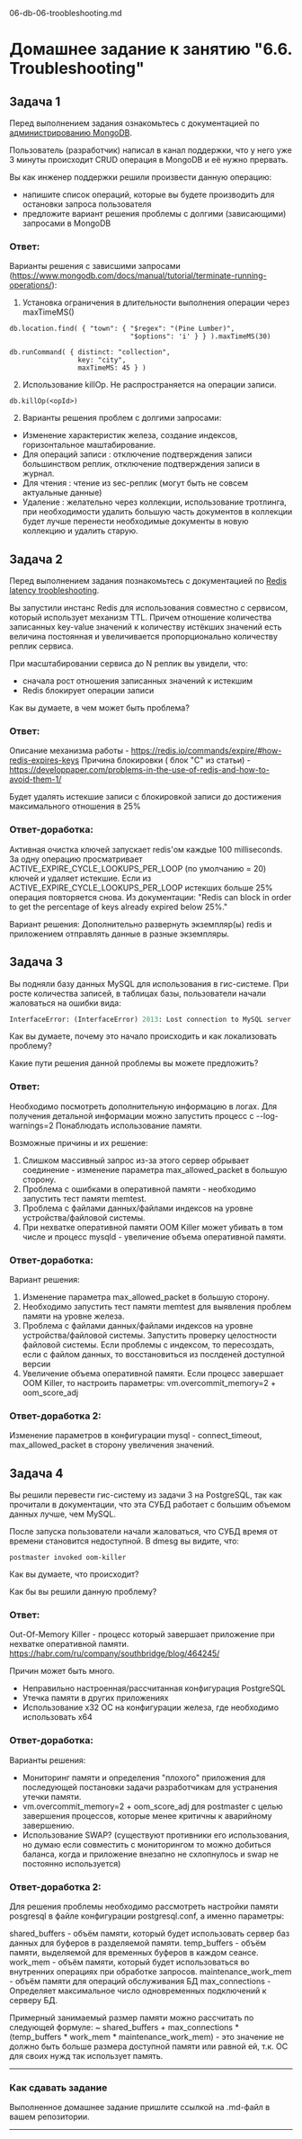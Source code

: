 06-db-06-troobleshooting.md

# Домашнее задание к занятию "6.6. Troubleshooting"

## Задача 1

Перед выполнением задания ознакомьтесь с документацией по [администрированию MongoDB](https://docs.mongodb.com/manual/administration/).

Пользователь (разработчик) написал в канал поддержки, что у него уже 3 минуты происходит CRUD операция в MongoDB и её 
нужно прервать. 

Вы как инженер поддержки решили произвести данную операцию:
- напишите список операций, которые вы будете производить для остановки запроса пользователя
- предложите вариант решения проблемы с долгими (зависающими) запросами в MongoDB

### Ответ:

Варианты решения с зависшими запросами (https://www.mongodb.com/docs/manual/tutorial/terminate-running-operations/):

1. Установка ограничения в длительности выполнения операции через maxTimeMS() 
```
db.location.find( { "town": { "$regex": "(Pine Lumber)",
                              "$options": 'i' } } ).maxTimeMS(30)

db.runCommand( { distinct: "collection",
                 key: "city",
                 maxTimeMS: 45 } )
```
2. Использование killOp. Не распространяется на операции записи.
```
db.killOp(<opId>)
```
2. Варианты решения проблем с долгими запросами:
- Изменение характеристик железа, создание индексов, горизонтальное маштабирование.
- Для операций записи : отключение подтверждения записи большинством реплик, отключение подтверждения записи в журнал.
- Для чтения : чтение из sec-реплик (могут быть не совсем актуальные данные)
- Удаление : желательно через коллекции, использование тротлинга, при необходимости удалить большую часть документов в коллекции будет лучше перенести необходимые документы в новую коллекцию и удалить старую.


## Задача 2

Перед выполнением задания познакомьтесь с документацией по [Redis latency troobleshooting](https://redis.io/topics/latency).

Вы запустили инстанс Redis для использования совместно с сервисом, который использует механизм TTL. 
Причем отношение количества записанных key-value значений к количеству истёкших значений есть величина постоянная и
увеличивается пропорционально количеству реплик сервиса. 

При масштабировании сервиса до N реплик вы увидели, что:
- сначала рост отношения записанных значений к истекшим
- Redis блокирует операции записи

Как вы думаете, в чем может быть проблема?

### Ответ:

Описание механизма работы - https://redis.io/commands/expire/#how-redis-expires-keys
Причина блокировки ( блок "C" из статьи) - https://developpaper.com/problems-in-the-use-of-redis-and-how-to-avoid-them-1/

Будет удалять истекшие записи с блокировкой записи до достижения максимального отношения в 25%

### Ответ-доработка:

Активная очистка ключей запускает redis'ом каждые 100 milliseconds. За одну операцию просматривает ACTIVE_EXPIRE_CYCLE_LOOKUPS_PER_LOOP (по умолчанию = 20) ключей и удаляет истекшие. Если из ACTIVE_EXPIRE_CYCLE_LOOKUPS_PER_LOOP истекших больше 25% операция повторяется снова. Из документации: "Redis can block in order to get the percentage of keys already expired below 25%."


Вариант решения:
Дополнительно развернуть экземпляр(ы) redis и приложением отправлять данные в разные экземпляры.

 
## Задача 3

Вы подняли базу данных MySQL для использования в гис-системе. При росте количества записей, в таблицах базы,
пользователи начали жаловаться на ошибки вида:
```python
InterfaceError: (InterfaceError) 2013: Lost connection to MySQL server during query u'SELECT..... '
```

Как вы думаете, почему это начало происходить и как локализовать проблему?

Какие пути решения данной проблемы вы можете предложить?

### Ответ:

Необходимо посмотреть дополнительную информацию в логах. Для получения детальной информации можно запустить процесс с  --log-warnings=2
Понаблюдать использование памяти.

Возможные причины и их решение:

1. Слишком массивный запрос из-за этого сервер обрывает соединение - изменение параметра max_allowed_packet в большую сторону.
2. Проблема с ошибками в оперативной памяти - необходимо запустить тест памяти memtest.
3. Проблема с файлами данных/файлами индексов на уровне устройства/файловой системы. 
4. При нехватке оперативной памяти OOM Killer может убивать в том числе и процесс mysqld - увеличение объема оперативной памяти.

### Ответ-доработка:

Вариант решения:

1. Изменение параметра max_allowed_packet в большую сторону.
2. Необходимо запустить тест памяти memtest для выявления проблем памяти на уровне железа.
3. Проблема с файлами данных/файлами индексов на уровне устройства/файловой системы. Запустить проверку целостности файловой системы. Если проблемы с индексом, то пересоздать, если с файлом данных, то восстановиться из послденей доступной версии
4. Увеличение объема оперативной памяти. Если процесс завершает OOM Killer, то настроить параметры: vm.overcommit_memory=2 + oom_score_adj

### Ответ-доработка 2:

Изменение параметров в конфигурации mysql - connect_timeout, max_allowed_packet в сторону увеличения значений.


## Задача 4


Вы решили перевести гис-систему из задачи 3 на PostgreSQL, так как прочитали в документации, что эта СУБД работает с 
большим объемом данных лучше, чем MySQL.

После запуска пользователи начали жаловаться, что СУБД время от времени становится недоступной. В dmesg вы видите, что:

`postmaster invoked oom-killer`

Как вы думаете, что происходит?

Как бы вы решили данную проблему?

### Ответ:

Out-Of-Memory Killer - процесс который завершает приложение при нехватке оперативной памяти. https://habr.com/ru/company/southbridge/blog/464245/

Причин может быть много.
- Неправильно настроенная/рассчитанная конфигурация PostgreSQL
- Утечка памяти в других приложениях
- Использование x32 ОС на конфигурации железа, где необходимо использовать x64

### Ответ-доработка:

Варианты решения:
- Мониторинг памяти и определения "плохого" приложения для последующей постановки задачи разработчикам для устранения утечки памяти.
- vm.overcommit_memory=2 + oom_score_adj для postmaster с целью завершения процессов, которые менее критичны к аварийному завершению.
- Использование SWAP? (существуют противники его использования, но думаю если совместить с мониторингом то можно добиться баланса, когда и приложение внезапно не схлопнулось и swap не постоянно используется)

### Ответ-доработка 2:

Для решения проблемы необходимо рассмотреть настройки памяти posgresql в файле конфигурации postgresql.conf, а именно параметры:

shared_buffers - объём памяти, который будет использовать сервер баз данных для буферов в разделяемой памяти.
temp_buffers - объём памяти, выделяемой для временных буферов в каждом сеансе.
work_mem - объём памяти, который будет использоваться во внутренних операциях при обработке запросов.
maintenance_work_mem - объём памяти для операций обслуживания БД
max_connections - Определяет максимальное число одновременных подключений к серверу БД.

Примерный занимаемый размер памяти можно рассчитать по следующей формуле: ~ shared_buffers + max_connections * (temp_buffers * work_mem * maintenance_work_mem) - это значение не должно быть больше размера доступной памяти  или равной ей, т.к. ОС для своих нужд так использует память.



---

### Как cдавать задание

Выполненное домашнее задание пришлите ссылкой на .md-файл в вашем репозитории.

---
